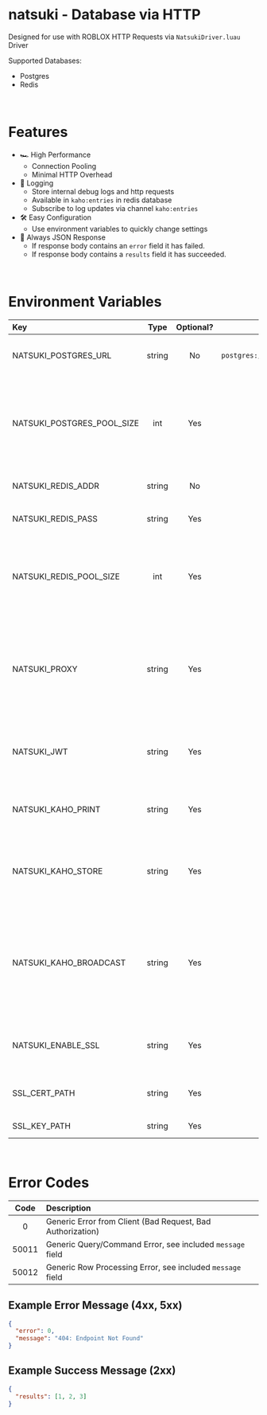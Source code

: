# natsuki - Database via HTTP
Designed for use with ROBLOX HTTP Requests via `NatsukiDriver.luau` Driver

Supported Databases:
- Postgres
- Redis

<br>

# Features
- 🏎 High Performance
  - Connection Pooling
  - Minimal HTTP Overhead
- 🔖 Logging
  - Store internal debug logs and http requests
  - Available in `kaho:entries` in redis database
  - Subscribe to log updates via channel `kaho:entries`
- 🛠 Easy Configuration
  - Use environment variables to quickly change settings
- 🧮 Always JSON Response
  - If response body contains an `error` field it has failed.
  - If response body contains a `results` field it has succeeded.

<br>

# Environment Variables
| Key                        |  Type  | Optional? |                 Default Value                  | Description                                                                                                     |
| :------------------------- | :----: | :-------: | :--------------------------------------------: | :-------------------------------------------------------------------------------------------------------------- |
| NATSUKI_POSTGRES_URL       | string |    No     | `postgres://postgres:password@localhost:5432/` | Your Postgres Connection URL                                                                                    |
| NATSUKI_POSTGRES_POOL_SIZE |  int   |    Yes    |                      `10`                      | Your Postgres Pool Size, the more connections the more concurrent queries can be run                            |
| NATSUKI_REDIS_ADDR         | string |    No     |               `127.0.0.1:6379"`                | Your Redis Database Address                                                                                     |
| NATSUKI_REDIS_PASS         | string |    Yes    |                     `nil`                      | Your Redis Database Password                                                                                    |
| NATSUKI_REDIS_POOL_SIZE    |  int   |    Yes    |                      `10`                      | Your Redis Pool Size, the more connections the more concurrent commands can be run                              |
| NATSUKI_PROXY              | string |    Yes    |                     `none`                     | Whether or not to enable proxy mode, allowed values are: cloudflare, none. Defaults to none.                    |
| NATSUKI_JWT                | string |    Yes    |             `your-256-bit-secret`              | Your JWT Secret, it has a default so ensure you change it in production                                         |
| NATSUKI_KAHO_PRINT         | string |    Yes    |                     `nil`                      | Whether or not to log to console. Enabled if not nil `nil`.                                                     |
| NATSUKI_KAHO_STORE         | string |    Yes    |                     `nil`                      | Whether or not to store log in `kaho.entries` table. Enabled if not `nil`.                                      |
| NATSUKI_KAHO_BROADCAST     | string |    Yes    |                     `nil`                      | Whether or not to publish insert id into redis channel `kaho:create`. Useful for tailers. Enabled if not `nil`. |
| NATSUKI_ENABLE_SSL         | string |    Yes    |                     `nil`                      | Enables SSL if set to anything other than nil                                                                   |
| SSL_CERT_PATH              | string |    Yes    |                     `nil`                      | Path to your SSL Certificate File                                                                               |
| SSL_KEY_PATH               | string |    Yes    |                     `nil`                      | Path to your SSL Key File                                                                                       |

<br>

# Error Codes
| Code  | Description                                                |
| :---: | :--------------------------------------------------------- |
|   0   | Generic Error from Client (Bad Request, Bad Authorization) |
| 50011 | Generic Query/Command Error, see included `message` field  |
| 50012 | Generic Row Processing Error, see included `message` field |

## Example Error Message (4xx, 5xx)
```json
{
  "error": 0,
  "message": "404: Endpoint Not Found"
}
```

## Example Success Message (2xx)
```json
{
  "results": [1, 2, 3]
}
```
